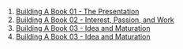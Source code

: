 1. [Building A Book 01 - The Presentation](/garden/post/building_mouseless_book_beginning/)
2. [Building A Book 02 - Interest, Passion, and Work](/garden/post/building_mouseless_book_interest_passion/)
3. [Building A Book 03 - Idea and Maturation](/garden/post/building_mouseless_book_idea/)
4. [Building A Book 03 - Idea and Maturation](/garden/post/building_mouseless_book_fear/)
